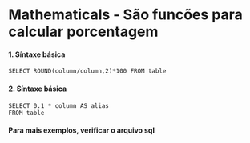 # Mathematicals -  São funcões para calcular porcentagem

#### 1. Síntaxe básica
````
SELECT ROUND(column/column,2)*100 FROM table
````
#### 2. Síntaxe básica
````
SELECT 0.1 * column AS alias
FROM table
````
#### Para mais exemplos, verificar o arquivo sql
